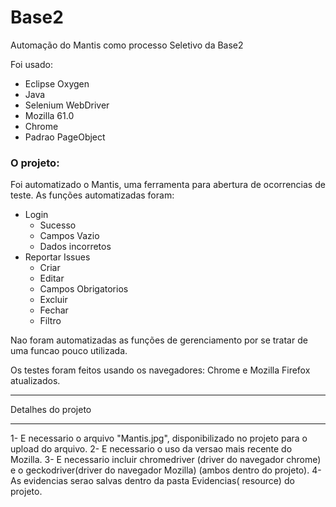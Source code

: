 # Base2

Automação do Mantis como processo Seletivo da Base2

Foi usado:
- Eclipse Oxygen
- Java
- Selenium WebDriver
- Mozilla 61.0
- Chrome
- Padrao PageObject


### O projeto:

Foi automatizado o Mantis, uma ferramenta para abertura de ocorrencias de teste.
As funções automatizadas foram:
- Login 
   - Sucesso
   - Campos Vazio
   - Dados incorretos
- Reportar Issues
   - Criar
   - Editar
   - Campos Obrigatorios
   - Excluir
   - Fechar
   - Filtro
 
Nao foram automatizadas as funções de gerenciamento por se tratar de uma funcao pouco utilizada.

Os testes foram feitos usando os navegadores: Chrome e Mozilla Firefox atualizados.
 
**************************
Detalhes do projeto
**************************
1- E necessario o arquivo "Mantis.jpg", disponibilizado no projeto para o upload do arquivo.
2- E necessario o uso da versao mais recente do Mozilla.
3- E necessario incluir chromedriver (driver do navegador chrome) e o geckodriver(driver do navegador Mozilla) (ambos dentro do projeto).
4- As evidencias serao salvas dentro da pasta Evidencias( resource) do projeto.
